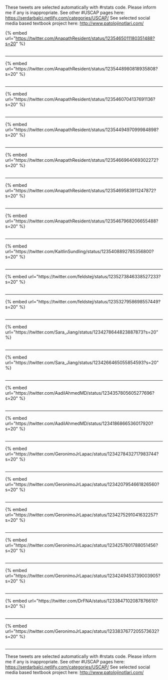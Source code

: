 

These tweets are selected automatically with #rstats code. Please inform me if any is inappropriate.
See other #USCAP pages here: https://serdarbalci.netlify.com/categories/USCAP/ 
See selected social media based textbook project here: http://www.patolojinotlari.com/

{% embed url="https://twitter.com/AnapathResident/status/1235465011180351488?s=20" %}<br>
<br>
<hr>
{% embed url="https://twitter.com/AnapathResident/status/1235448980818935808?s=20" %}<br>
<br>
<hr>
{% embed url="https://twitter.com/AnapathResident/status/1235460704137691136?s=20" %}<br>
<br>
<hr>
{% embed url="https://twitter.com/AnapathResident/status/1235449497099984898?s=20" %}<br>
<br>
<hr>
{% embed url="https://twitter.com/AnapathResident/status/1235466964069302272?s=20" %}<br>
<br>
<hr>
{% embed url="https://twitter.com/AnapathResident/status/1235469583911247872?s=20" %}<br>
<br>
<hr>
{% embed url="https://twitter.com/AnapathResident/status/1235467968206655488?s=20" %}<br>
<br>
<hr>
{% embed url="https://twitter.com/KaitlinSundling/status/1235408892785356800?s=20" %}<br>
<br>
<hr>
{% embed url="https://twitter.com/feldstej/status/1235273846338527233?s=20" %}<br>
<br>
<hr>
{% embed url="https://twitter.com/feldstej/status/1235327958698557449?s=20" %}<br>
<br>
<hr>
{% embed url="https://twitter.com/Sara_Jiang/status/1234278644823887873?s=20" %}<br>
<br>
<hr>
{% embed url="https://twitter.com/Sara_Jiang/status/1234266465055854593?s=20" %}<br>
<br>
<hr>
{% embed url="https://twitter.com/AadilAhmedMD/status/1234357805605277696?s=20" %}<br>
<br>
<hr>
{% embed url="https://twitter.com/AadilAhmedMD/status/1234186866536017920?s=20" %}<br>
<br>
<hr>
{% embed url="https://twitter.com/GeronimoJrLapac/status/1234278432717983744?s=20" %}<br>
<br>
<hr>
{% embed url="https://twitter.com/GeronimoJrLapac/status/1234207954661826560?s=20" %}<br>
<br>
<hr>
{% embed url="https://twitter.com/GeronimoJrLapac/status/1234275291041632257?s=20" %}<br>
<br>
<hr>
{% embed url="https://twitter.com/GeronimoJrLapac/status/1234257801788051456?s=20" %}<br>
<br>
<hr>
{% embed url="https://twitter.com/GeronimoJrLapac/status/1234249453739003905?s=20" %}<br>
<br>
<hr>
{% embed url="https://twitter.com/DrFNA/status/1233847102087876610?s=20" %}<br>
<br>
<hr>
{% embed url="https://twitter.com/GeronimoJrLapac/status/1233837677205573632?s=20" %}<br>
<br>
<hr>


These tweets are selected automatically with #rstats code. Please inform me if any is inappropriate.
See other #USCAP pages here: https://serdarbalci.netlify.com/categories/USCAP/ 
See selected social media based textbook project here: http://www.patolojinotlari.com/
